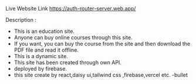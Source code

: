   Live Website Link https://auth-router-server.web.app/



Description :
* This is an education site.
* Anyone can buy online courses through this site.
* If you want, you can buy the course from the site and then download the PDF file and read it offline.
* This is a dynamic site.
* This site has been created through own API.
* deployed by firebase.
* this site create by react,daisy ui,tailwind css ,firebase,vercel etc.
-bullet
